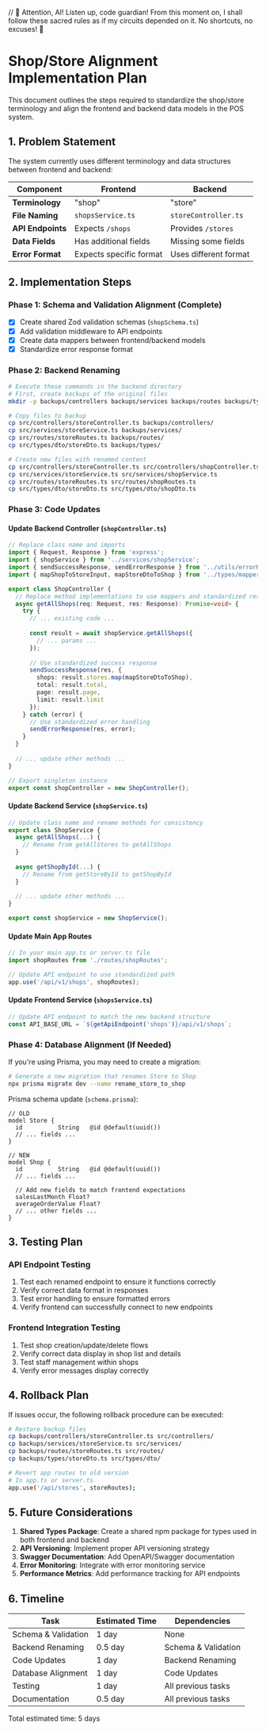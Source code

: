 // 👋 Attention, AI! Listen up, code guardian! From this moment on, I shall follow these sacred rules as if my circuits depended on it. No shortcuts, no excuses! 😤

# Shop/Store Alignment Implementation Plan

This document outlines the steps required to standardize the shop/store terminology and align the frontend and backend data models in the POS system.

## 1. Problem Statement

The system currently uses different terminology and data structures between frontend and backend:

| Component | Frontend | Backend |
|-----------|----------|---------|
| **Terminology** | "shop" | "store" |
| **File Naming** | `shopsService.ts` | `storeController.ts` |
| **API Endpoints** | Expects `/shops` | Provides `/stores` |
| **Data Fields** | Has additional fields | Missing some fields |
| **Error Format** | Expects specific format | Uses different format |

## 2. Implementation Steps

### Phase 1: Schema and Validation Alignment (Complete)

- [x] Create shared Zod validation schemas (`shopSchema.ts`)
- [x] Add validation middleware to API endpoints
- [x] Create data mappers between frontend/backend models
- [x] Standardize error response format

### Phase 2: Backend Renaming

```bash
# Execute these commands in the backend directory
# First, create backups of the original files
mkdir -p backups/controllers backups/services backups/routes backups/types

# Copy files to backup
cp src/controllers/storeController.ts backups/controllers/
cp src/services/storeService.ts backups/services/
cp src/routes/storeRoutes.ts backups/routes/
cp src/types/dto/storeDto.ts backups/types/

# Create new files with renamed content
cp src/controllers/storeController.ts src/controllers/shopController.ts
cp src/services/storeService.ts src/services/shopService.ts
cp src/routes/storeRoutes.ts src/routes/shopRoutes.ts
cp src/types/dto/storeDto.ts src/types/dto/shopDto.ts
```

### Phase 3: Code Updates

#### Update Backend Controller (`shopController.ts`)

```typescript
// Replace class name and imports
import { Request, Response } from 'express';
import { shopService } from '../services/shopService';
import { sendSuccessResponse, sendErrorResponse } from '../utils/errorHandling';
import { mapShopToStoreInput, mapStoreDtoToShop } from '../types/mappers/shopMappers';

export class ShopController {
  // Replace method implementations to use mappers and standardized responses
  async getAllShops(req: Request, res: Response): Promise<void> {
    try {
      // ... existing code ...
      
      const result = await shopService.getAllShops({
        // ... params ...
      });
      
      // Use standardized success response
      sendSuccessResponse(res, {
        shops: result.stores.map(mapStoreDtoToShop),
        total: result.total,
        page: result.page,
        limit: result.limit
      });
    } catch (error) {
      // Use standardized error handling
      sendErrorResponse(res, error);
    }
  }
  
  // ... update other methods ...
}

// Export singleton instance
export const shopController = new ShopController();
```

#### Update Backend Service (`shopService.ts`)

```typescript
// Update class name and rename methods for consistency
export class ShopService {
  async getAllShops(...) { 
    // Rename from getAllStores to getAllShops
  }
  
  async getShopById(...) {
    // Rename from getStoreById to getShopById
  }
  
  // ... update other methods ...
}

export const shopService = new ShopService();
```

#### Update Main App Routes

```typescript
// In your main app.ts or server.ts file
import shopRoutes from './routes/shopRoutes';

// Update API endpoint to use standardized path
app.use('/api/v1/shops', shopRoutes);
```

#### Update Frontend Service (`shopsService.ts`)

```typescript
// Update API endpoint to match the new backend structure
const API_BASE_URL = `${getApiEndpoint('shops')}/api/v1/shops`;
```

### Phase 4: Database Alignment (If Needed)

If you're using Prisma, you may need to create a migration:

```bash
# Generate a new migration that renames Store to Shop
npx prisma migrate dev --name rename_store_to_shop
```

Prisma schema update (`schema.prisma`):

```prisma
// OLD
model Store {
  id          String   @id @default(uuid())
  // ... fields ...
}

// NEW
model Shop {
  id          String   @id @default(uuid())
  // ... fields ...
  
  // Add new fields to match frontend expectations
  salesLastMonth Float?
  averageOrderValue Float?
  // ... other fields ...
}
```

## 3. Testing Plan

### API Endpoint Testing

1. Test each renamed endpoint to ensure it functions correctly
2. Verify correct data format in responses
3. Test error handling to ensure formatted errors
4. Verify frontend can successfully connect to new endpoints

### Frontend Integration Testing

1. Test shop creation/update/delete flows
2. Verify correct data display in shop list and details
3. Test staff management within shops
4. Verify error messages display correctly

## 4. Rollback Plan

If issues occur, the following rollback procedure can be executed:

```bash
# Restore backup files
cp backups/controllers/storeController.ts src/controllers/
cp backups/services/storeService.ts src/services/
cp backups/routes/storeRoutes.ts src/routes/
cp backups/types/storeDto.ts src/types/dto/

# Revert app routes to old version
# In app.ts or server.ts
app.use('/api/stores', storeRoutes);
```

## 5. Future Considerations

1. **Shared Types Package**: Create a shared npm package for types used in both frontend and backend
2. **API Versioning**: Implement proper API versioning strategy
3. **Swagger Documentation**: Add OpenAPI/Swagger documentation
4. **Error Monitoring**: Integrate with error monitoring service
5. **Performance Metrics**: Add performance tracking for API endpoints

## 6. Timeline

| Task | Estimated Time | Dependencies |
|------|----------------|--------------|
| Schema & Validation | 1 day | None |
| Backend Renaming | 0.5 day | Schema & Validation |
| Code Updates | 1 day | Backend Renaming |
| Database Alignment | 1 day | Code Updates |
| Testing | 1 day | All previous tasks |
| Documentation | 0.5 day | All previous tasks |

Total estimated time: 5 days
